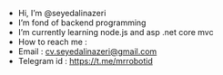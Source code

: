 -  Hi, I’m @seyedalinazeri
-  I’m fond of backend programming
-  I’m currently learning node.js and asp .net core mvc
-  How to reach me :
-  Email : cv.seyedalinazeri@gmail.com
-  Telegram id :  https://t.me/mrrobotid
